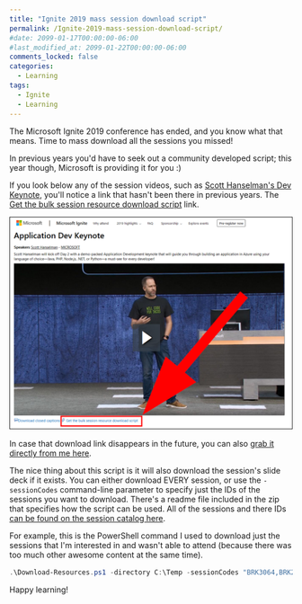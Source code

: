 ```yaml
---
title: "Ignite 2019 mass session download script"
permalink: /Ignite-2019-mass-session-download-script/
#date: 2099-01-17T00:00:00-06:00
#last_modified_at: 2099-01-22T00:00:00-06:00
comments_locked: false
categories:
  - Learning
tags:
  - Ignite
  - Learning
---
```


The Microsoft Ignite 2019 conference has ended, and you know what that means.
Time to mass download all the sessions you missed!

In previous years you'd have to seek out a community developed script; this year though, Microsoft is providing it for you :)

If you look below any of the session videos, such as [Scott Hanselman's Dev Keynote](https://myignite.techcommunity.microsoft.com/sessions/81591?source=schedule), you'll notice a link that hasn't been there in previous years.
The [Get the bulk session resource download script](https://myignite.techcommunity.microsoft.com/Download-Resources.zip) link.

![Screenshot](/assets/Posts/2019-11-08-Ignite-2019-mass-session-download-script/IgniteApplicationDevKeynoteScreenshot.png)

In case that download link disappears in the future, you can also [grab it directly from me here](/assets/Posts/2019-11-08-Ignite-2019-mass-session-download-script/Download-Resources.zip).

The nice thing about this script is it will also download the session's slide deck if it exists.
You can either download EVERY session, or use the `-sessionCodes` command-line parameter to specify just the IDs of the sessions you want to download.
There's a readme file included in the zip that specifies how the script can be used.
All of the sessions and there IDs [can be found on the session catalog here](https://myignite.techcommunity.microsoft.com/sessions).

For example, this is the PowerShell command I used to download just the sessions that I'm interested in and wasn't able to attend (because there was too much other awesome content at the same time).

```powershell
.\Download-Resources.ps1 -directory C:\Temp -sessionCodes "BRK3064,BRK2203,BRK3066,POWA10,BRK2076,BRK2001,BRK2046,TK05,BRK2375,BRK2075,BRK2166,BRK3119,BRK3176,BRK3098,BRK2077,OPS40,MOD50,BRK2377,BRK2074,BRK4006,BRK3318,BRK3316"
```

Happy learning!
